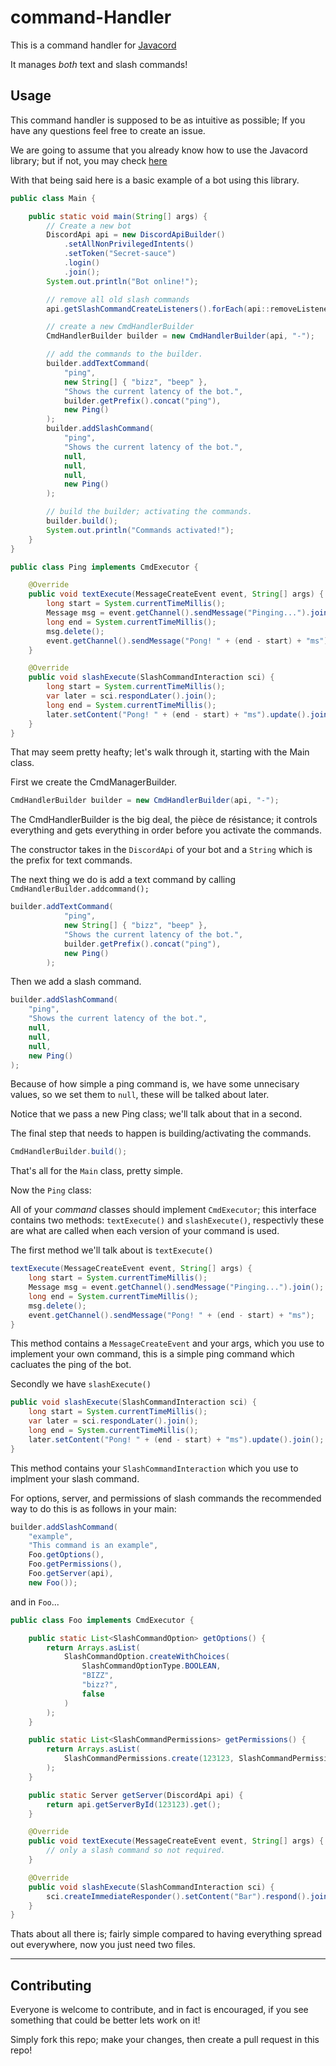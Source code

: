 # command-Handler

This is a command handler for [Javacord](https://github.com/Javacord/Javacord)

It manages *both* text and slash commands!

## Usage

This command handler is supposed to be as intuitive as possible; If you have any questions feel free to create an issue.

We are going to assume that you already know how to use the Javacord library; but if not, you may check [here](https://javacord.org/wiki/)


With that being said here is a basic example of a bot using this library.

```java
public class Main {

    public static void main(String[] args) {
        // Create a new bot
        DiscordApi api = new DiscordApiBuilder()
            .setAllNonPrivilegedIntents()
            .setToken("Secret-sauce")
            .login()
            .join();
        System.out.println("Bot online!");

        // remove all old slash commands
        api.getSlashCommandCreateListeners().forEach(api::removeListener);

        // create a new CmdHandlerBuilder
        CmdHandlerBuilder builder = new CmdHandlerBuilder(api, "-");

        // add the commands to the builder.
        builder.addTextCommand(
            "ping",
            new String[] { "bizz", "beep" },
            "Shows the current latency of the bot.",
            builder.getPrefix().concat("ping"),
            new Ping()
        );
        builder.addSlashCommand(
            "ping",
            "Shows the current latency of the bot.",
            null,
            null,
            null,
            new Ping()
        );

        // build the builder; activating the commands.
        builder.build();
        System.out.println("Commands activated!");
    }
}

public class Ping implements CmdExecutor {

    @Override
    public void textExecute(MessageCreateEvent event, String[] args) {
        long start = System.currentTimeMillis();
        Message msg = event.getChannel().sendMessage("Pinging...").join();
        long end = System.currentTimeMillis();
        msg.delete();
        event.getChannel().sendMessage("Pong! " + (end - start) + "ms");
    }

    @Override
    public void slashExecute(SlashCommandInteraction sci) {
        long start = System.currentTimeMillis();
        var later = sci.respondLater().join();
        long end = System.currentTimeMillis();
        later.setContent("Pong! " + (end - start) + "ms").update().join();
    }
}
```

That may seem pretty heafty; let's walk through it, starting with the Main class.

First we create the CmdManagerBuilder.
```java
CmdHandlerBuilder builder = new CmdHandlerBuilder(api, "-");
```

The CmdHandlerBuilder is the big deal, the pièce de résistance; it controls everything and gets everything in order before you activate the commands.

The constructor takes in the `DiscordApi` of your bot and a `String` which is the prefix for text commands.

The next thing we do is add a text command by calling `CmdHandlerBuilder.addcommand();`
```java
builder.addTextCommand(
            "ping",
            new String[] { "bizz", "beep" },
            "Shows the current latency of the bot.",
            builder.getPrefix().concat("ping"),
            new Ping()
        );
```

Then we add a slash command.

```java
builder.addSlashCommand(
    "ping",
    "Shows the current latency of the bot.",
    null,
    null,
    null,
    new Ping()
);
```

Because of how simple a ping command is, we have some unnecisary values, so we set them to `null`, these will be talked about later. 

Notice that we pass a new Ping class; we'll talk about that in a second.

The final step that needs to happen is building/activating the commands.
```java
CmdHandlerBuilder.build();
```
That's all for the `Main` class, pretty simple.

Now the `Ping` class:

All of your *command* classes should implement `CmdExecutor`; this interface contains two methods: `textExecute()` and `slashExecute()`, respectivly these are what are called when each version of your command is used.

The first method we'll talk about is `textExecute()`
```java
textExecute(MessageCreateEvent event, String[] args) {
    long start = System.currentTimeMillis();
    Message msg = event.getChannel().sendMessage("Pinging...").join();
    long end = System.currentTimeMillis();
    msg.delete();
    event.getChannel().sendMessage("Pong! " + (end - start) + "ms");
}
```
This method contains a `MessageCreateEvent` and your args, which you use to implement your own command, this is a simple ping command which cacluates the ping of the bot.

Secondly we have `slashExecute()`

```java
public void slashExecute(SlashCommandInteraction sci) {
    long start = System.currentTimeMillis();
    var later = sci.respondLater().join();
    long end = System.currentTimeMillis();
    later.setContent("Pong! " + (end - start) + "ms").update().join();
}
```

This method contains your `SlashCommandInteraction` which you use to implment your slash command.

For options, server, and permissions of slash commands the recommended way to do this is as follows in your main:
```java
builder.addSlashCommand(
    "example", 
    "This command is an example", 
    Foo.getOptions(), 
    Foo.getPermissions(), 
    Foo.getServer(api), 
    new Foo());
```
and in `Foo`...
```java
public class Foo implements CmdExecutor {

    public static List<SlashCommandOption> getOptions() {
        return Arrays.asList(
            SlashCommandOption.createWithChoices(
                SlashCommandOptionType.BOOLEAN,
                "BIZZ",
                "bizz?",
                false
            )
        );
    }

    public static List<SlashCommandPermissions> getPermissions() {
        return Arrays.asList(
            SlashCommandPermissions.create(123123, SlashCommandPermissionType.ROLE, false)
        );
    }

    public static Server getServer(DiscordApi api) {
        return api.getServerById(123123).get();
    }

    @Override
    public void textExecute(MessageCreateEvent event, String[] args) {
        // only a slash command so not required.
    }

    @Override
    public void slashExecute(SlashCommandInteraction sci) {
        sci.createImmediateResponder().setContent("Bar").respond().join();
    }
}
```

Thats about all there is; fairly simple compared to having everything spread out everywhere, now you just need two files.

---

## Contributing

Everyone is welcome to contribute, and in fact is encouraged, if you see something that could be better lets work on it!

Simply fork this repo; make your changes, then create a pull request in this repo!

